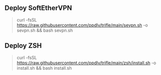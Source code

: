 ## Deploy SoftEtherVPN
> curl -fsSL https://raw.githubusercontent.com/ppdlv/trifle/main/sevpn.sh -o sevpn.sh && bash sevpn.sh
## Deploy ZSH
> curl -fsSL https://raw.githubusercontent.com/ppdlv/trifle/main/zsh/install.sh -o install.sh && bash install.sh